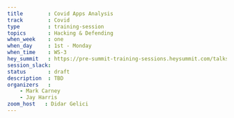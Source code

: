 ```yaml
---
title        : Covid Apps Analysis
track        : Covid
type         : training-session
topics       : Hacking & Defending
when_week    : one
when_day     : 1st - Monday
when_time    : WS-3
hey_summit   : https://pre-summit-training-sessions.heysummit.com/talks/covid-apps-analysis/
session_slack:
status       : draft
description  : TBD
organizers   :
    - Mark Carney
    - Jay Harris
zoom_host   : Didar Gelici       
---
```



<!--(add intro)

## WHY

(...)

## What

(...)

## Outcomes

(...)

## References

(...)


## Previous-->
